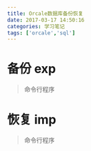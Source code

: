 ```yaml
---
title: Orcale数据库备份恢复
date: 2017-03-17 14:50:16
categories: 学习笔记
tags: ['orcale','sql']
---
```


# 备份 **exp**
> 命令行程序

# 恢复 **imp**
> 命令行程序
